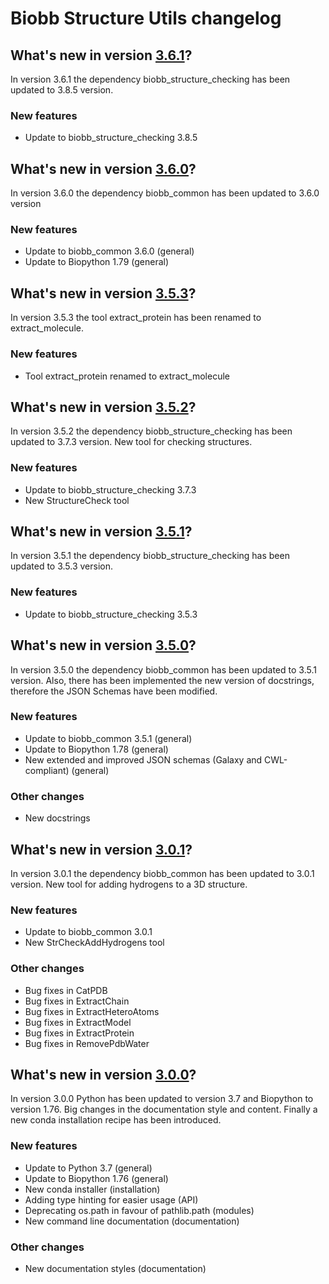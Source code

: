 # Biobb Structure Utils changelog

## What's new in version [3.6.1](https://github.com/bioexcel/biobb_structure_utils/releases/tag/v3.6.1)?
In version 3.6.1 the dependency biobb_structure_checking has been updated to 3.8.5 version.

### New features

* Update to biobb_structure_checking 3.8.5 

## What's new in version [3.6.0](https://github.com/bioexcel/biobb_structure_utils/releases/tag/v3.6.0)?
In version 3.6.0 the dependency biobb_common has been updated to 3.6.0 version

### New features

* Update to biobb_common 3.6.0 (general)
* Update to Biopython 1.79 (general)

## What's new in version [3.5.3](https://github.com/bioexcel/biobb_structure_utils/releases/tag/v3.5.3)?
In version 3.5.3 the tool extract_protein has been renamed to extract_molecule.

### New features

* Tool extract_protein renamed to extract_molecule

## What's new in version [3.5.2](https://github.com/bioexcel/biobb_structure_utils/releases/tag/v3.5.2)?
In version 3.5.2 the dependency biobb_structure_checking has been updated to 3.7.3 version. New tool for checking structures.

### New features

* Update to biobb_structure_checking 3.7.3 
* New StructureCheck tool

## What's new in version [3.5.1](https://github.com/bioexcel/biobb_structure_utils/releases/tag/v3.5.1)?
In version 3.5.1 the dependency biobb_structure_checking has been updated to 3.5.3 version. 

### New features

* Update to biobb_structure_checking 3.5.3 

## What's new in version [3.5.0](https://github.com/bioexcel/biobb_structure_utils/releases/tag/v3.5.0)?
In version 3.5.0 the dependency biobb_common has been updated to 3.5.1 version. Also, there has been implemented the new version of docstrings, therefore the JSON Schemas have been modified.

### New features

* Update to biobb_common 3.5.1 (general)
* Update to Biopython 1.78 (general)
* New extended and improved JSON schemas (Galaxy and CWL-compliant) (general)

### Other changes

* New docstrings

## What's new in version [3.0.1](https://github.com/bioexcel/biobb_structure_utils/releases/tag/v3.0.1)?
In version 3.0.1 the dependency biobb_common has been updated to 3.0.1 version. New tool for adding hydrogens to a 3D structure.

### New features

* Update to biobb_common 3.0.1
* New StrCheckAddHydrogens tool

### Other changes

* Bug fixes in CatPDB
* Bug fixes in ExtractChain
* Bug fixes in ExtractHeteroAtoms
* Bug fixes in ExtractModel
* Bug fixes in ExtractProtein
* Bug fixes in RemovePdbWater

## What's new in version [3.0.0](https://github.com/bioexcel/biobb_structure_utils/releases/tag/v3.0.0)?
In version 3.0.0 Python has been updated to version 3.7 and Biopython to version 1.76. Big changes in the documentation style and content. Finally a new conda installation recipe has been introduced.

### New features

* Update to Python 3.7 (general)
* Update to Biopython 1.76 (general)
* New conda installer (installation)
* Adding type hinting for easier usage (API)
* Deprecating os.path in favour of pathlib.path (modules)
* New command line documentation (documentation)

### Other changes

* New documentation styles (documentation)